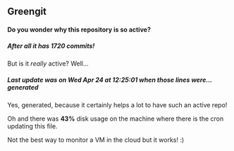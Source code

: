 ## Greengit

#### Do you wonder why this repository is so active?

##### After all it has 1720 commits!

But is it *really* active? Well...

##### Last update was on Wed Apr 24 at 12:25:01 when those lines were... generated

Yes, generated, because it certainly helps a lot to have such an active repo!

Oh and there was **43%** disk usage on the machine
where there is the cron updating this file.

Not the best way to monitor a VM in the cloud but it works! :)
